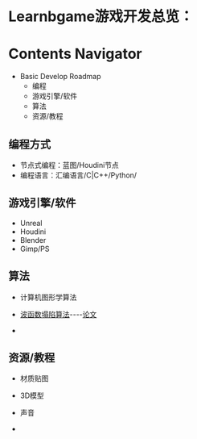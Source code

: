 #	Learnbgame游戏开发总览：

# Contents Navigator

-	Basic Develop Roadmap
	-	编程
	-	游戏引擎/软件
	-	算法
	-	资源/教程

## 编程方式

*	节点式编程：蓝图/Houdini节点
*	编程语言：汇编语言/C|C++/Python/

##	游戏引擎/软件

*	Unreal
*	Houdini
*	Blender
*	Gimp/PS

##	算法

*	计算机图形学算法

*	[波函数塌陷算法](https://github.com/mxgmn/WaveFunctionCollapse)----[论文](https://adamsmith.as/papers/wfc_is_constraint_solving_in_the_wild.pdf)


*

##	资源/教程

*	材质贴图

*	3D模型

*	声音

*	